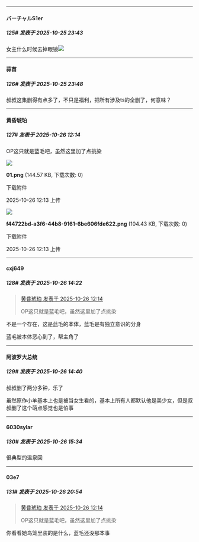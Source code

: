 ﻿
*****

####  バーチャルS1er  
##### 125#       发表于 2025-10-25 23:43

女主什么时候去掉眼镜<img src="https://static.stage1st.com/image/smiley/face2017/226.png" referrerpolicy="no-referrer">


*****

####  蒜苗  
##### 126#       发表于 2025-10-25 23:48

叔叔这集删得有点多了，不只是福利，把所有涉及ts的全删了，何意味？


*****

####  黄昏琥珀  
##### 127#       发表于 2025-10-26 12:14

OP这只就是蓝毛吧，虽然这里加了点挑染

<img src="https://img.stage1st.com/forum/202510/26/121345e7tzoxbyotoy3j7b.png" referrerpolicy="no-referrer">

<strong>01.png</strong> (144.57 KB, 下载次数: 0)

下载附件

2025-10-26 12:13 上传

<img src="https://img.stage1st.com/forum/202510/26/121345c0hj7xjp51h0moqd.png" referrerpolicy="no-referrer">

<strong>f44722bd-a3f6-44b8-9161-6be606fde622.png</strong> (104.43 KB, 下载次数: 0)

下载附件

2025-10-26 12:13 上传


*****

####  cxj649  
##### 128#       发表于 2025-10-26 14:22

<blockquote><a href="httphttps://stage1st.com/2b/forum.php?mod=redirect&amp;goto=findpost&amp;pid=68627897&amp;ptid=2196337" target="_blank">黄昏琥珀 发表于 2025-10-26 12:14</a>

OP这只就是蓝毛吧，虽然这里加了点挑染</blockquote>
不是一个存在，这是蓝毛的本体，蓝毛是有独立意识的分身

蓝毛被本体恶心到了，帮主角了


*****

####  阿波罗大总统  
##### 129#       发表于 2025-10-26 14:40

叔叔删了两分多钟，乐了

虽然原作小羊基本上也是被当女生看的，基本上所有人都默认他是美少女，但是叔叔删了这个萌点感觉也是怕事


*****

####  6030sylar  
##### 130#       发表于 2025-10-26 15:34

很典型的温泉回


*****

####  03e7  
##### 131#       发表于 2025-10-26 20:54

<blockquote><a href="httphttps://stage1st.com/2b/forum.php?mod=redirect&amp;goto=findpost&amp;pid=68627897&amp;ptid=2196337" target="_blank">黄昏琥珀 发表于 2025-10-26 12:14</a>

OP这只就是蓝毛吧，虽然这里加了点挑染</blockquote>
你看看她鸟笼里装的是什么，蓝毛还没那本事

